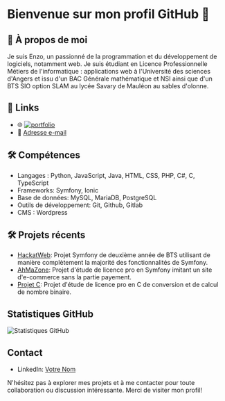 # Bienvenue sur mon profil GitHub 👋

## 🚀 À propos de moi
Je suis Enzo, un passionné de la programmation et du développement de logiciels, notamment web. Je suis étudiant en Licence Professionnelle Métiers de l'informatique : applications web à l'Université des sciences d'Angers et issu d'un BAC Générale mathématique et NSI ainsi que d'un BTS SIO option SLAM au lycée Savary de Mauléon au sables d'olonne.

## 🔗 Links

- 🌐 [![portfolio](https://img.shields.io/badge/my_portfolio-000?style=for-the-badge&logo=ko-fi&logoColor=white)](https://sites.google.com/view/portfolio-enzo-archambaud/accueil)
- 📧 [Adresse e-mail](bib.enzoarchambaud@gmail.com)

## 🛠 Compétences
- Langages : Python, JavaScript, Java, HTML, CSS, PHP, C#, C, TypeScript
- Frameworks: Symfony, Ionic
- Base de données: MySQL, MariaDB, PostgreSQL
- Outils de développement: Git, Github, Gitlab
- CMS : Wordpress

## 🛠 Projets récents
- [HackatWeb](https://github.com/Ewox85/HackatWeb): Projet Symfony de deuxième année de BTS utilisant de manière complètement la majorité des fonctionnalités de Symfony.
- [AhMaZone](https://github.com/AceMisterAll/AhMaZone): Projet d'étude de licence pro en Symfony imitant un site d'e-commerce sans la partie payement.
- [Projet C](https://github.com/DBoudero/ProjetCSujet1): Projet d'étude de licence pro en C de conversion et de calcul de nombre binaire.

## Statistiques GitHub
![Statistiques GitHub](https://github-readme-stats.vercel.app/api?username=ewox85&show_icons=true&theme=dark)

## Contact
- LinkedIn: [Votre Nom](https://www.linkedin.com/in/enzo-archambaud-2715b9238/)

N'hésitez pas à explorer mes projets et à me contacter pour toute collaboration ou discussion intéressante. Merci de visiter mon profil!
